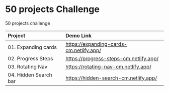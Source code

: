 # 50 projects Challenge
 50 projects challenge

| Project | Demo Link  |
| :----------------------------- | :-------------------------------- | 
| 01. Expanding cards | https://expanding-cards-cm.netlify.app/ |
| 02. Progress Steps | https://progress-steps-cm.netlify.app/   | 
| 03. Rotating Nav | https://rotating-nav-cm.netlify.app/   | 
| 04. Hidden Search bar | https://hidden-search-cm.netlify.app/   | 
